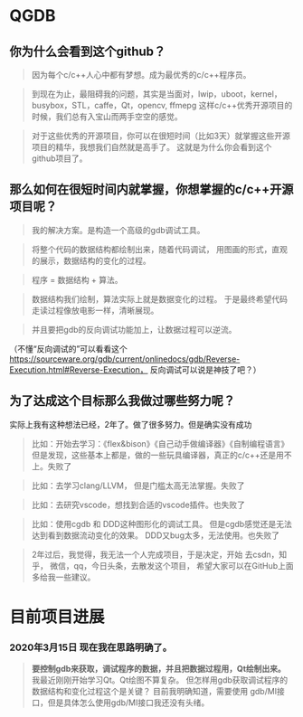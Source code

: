 #                                                   QGDB
## 你为什么会看到这个github？
>因为每个c/c++人心中都有梦想。成为最优秀的c/c++程序员。

>到现在为止，最阻碍我的问题，其实是当面对，lwip，uboot，kernel，busybox，STL，caffe，Qt，opencv, ffmepg 这样c/c++优秀开源项目的时候，我们总有入宝山而两手空空的感觉。

>对于这些优秀的开源项目，你可以在很短时间（比如3天）就掌握这些开源项目的精华，我想我们自然就是高手了。
>这就是为什么你会看到这个github项目了。

## 那么如何在很短时间内就掌握，你想掌握的c/c++开源项目呢？
>我的解决方案。是构造一个高级的gdb调试工具。

>将整个代码的数据结构都绘制出来，随着代码调试， 用图画的形式，直观的展示，数据结构的变化的过程。

>程序 = 数据结构 + 算法。

>数据结构我们绘制，算法实际上就是数据变化的过程。
>于是最终希望代码走读过程像放电影一样，清晰展现。

>并且要把gdb的反向调试功能加上，让数据过程可以逆流。

（不懂“反向调试的”可以看看这个
https://sourceware.org/gdb/current/onlinedocs/gdb/Reverse-Execution.html#Reverse-Execution，
反向调试可以说是神技了吧？）

## 为了达成这个目标那么我做过哪些努力呢？
实际上我有这种想法已经，2年了。做了很多努力。但是确实没有成功

>比如：开始去学习：《flex&bison》《自己动手做编译器》《自制编程语言》
>但是发现，这些基本上都是，做的一些玩具编译器，真正的c/c++还是用不上。失败了

>比如：去学习clang/LLVM， 但是门槛太高无法掌握。失败了

>比如：去研究vscode，想找到合适的vscode插件。也失败了

>比如：使用cgdb 和 DDD这种图形化的调试工具。 但是cgdb感觉还是无法达到看到数据流动变化的效果。  DDD又bug太多，无法使用。也失败了

>2年过后，我觉得，我无法一个人完成项目，于是决定，开始
>去csdn，知乎， 微信，qq，今日头条，去散发这个项目，
>希望大家可以在GitHub上面多给我一些建议。

# 目前项目进展

### 2020年3月15日 现在我在思路明确了。 
>**要控制gdb来获取，调试程序的数据，并且把数据过程用，Qt绘制出来。**   
>我最近刚刚开始学习Qt。Qt绘图不算复杂。 但怎样用gdb获取调试程序的数据结构和变化过程这个是关键？ 
>目前我明确知道，需要使用 gdb/MI接口，但是具体怎么使用gdb/MI接口我还没有头绪。

